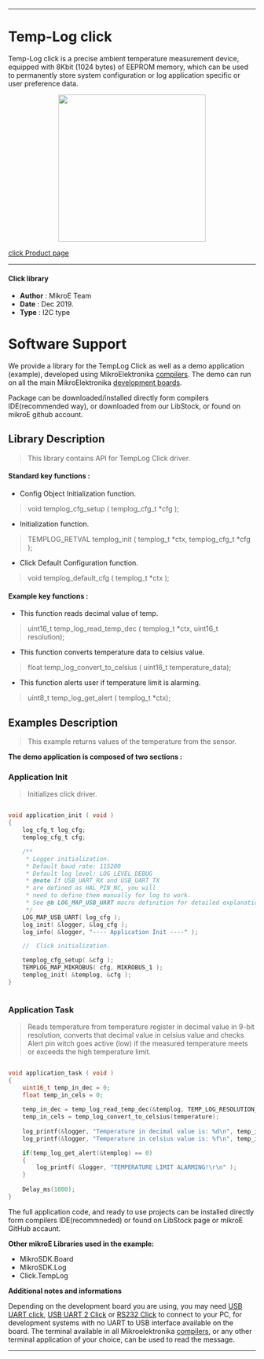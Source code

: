 

---
# Temp-Log click

Temp-Log click is a precise ambient temperature measurement device, equipped with 8Kbit (1024 bytes) of EEPROM memory, which can be used to permanently store system configuration or log application specific or user preference data.

<p align="center">
  <img src="https://download.mikroe.com/images/click_for_ide/templog_click.png" height=300px>
</p>

[click Product page](https://www.mikroe.com/temp-log-click)

---


#### Click library 

- **Author**        : MikroE Team
- **Date**          : Dec 2019.
- **Type**          : I2C type


# Software Support

We provide a library for the TempLog Click 
as well as a demo application (example), developed using MikroElektronika 
[compilers](https://shop.mikroe.com/compilers). 
The demo can run on all the main MikroElektronika [development boards](https://shop.mikroe.com/development-boards).

Package can be downloaded/installed directly form compilers IDE(recommended way), or downloaded from our LibStock, or found on mikroE github account. 

## Library Description

> This library contains API for TempLog Click driver.

#### Standard key functions :

- Config Object Initialization function.
> void templog_cfg_setup ( templog_cfg_t *cfg ); 
 
- Initialization function.
> TEMPLOG_RETVAL templog_init ( templog_t *ctx, templog_cfg_t *cfg );

- Click Default Configuration function.
> void templog_default_cfg ( templog_t *ctx );


#### Example key functions :

- This function reads decimal value of temp.
> uint16_t temp_log_read_temp_dec ( templog_t *ctx, uint16_t resolution);
 
- This function converts temperature data to celsius value.
> float temp_log_convert_to_celsius ( uint16_t temperature_data);

- This function alerts user if temperature limit is alarming.
> uint8_t temp_log_get_alert ( templog_t *ctx);

## Examples Description

> This example returns values of the temperature from the sensor.

**The demo application is composed of two sections :**

### Application Init 

> Initializes click driver. 

```c

void application_init ( void )
{
    log_cfg_t log_cfg;
    templog_cfg_t cfg;

    /** 
     * Logger initialization.
     * Default baud rate: 115200
     * Default log level: LOG_LEVEL_DEBUG
     * @note If USB_UART_RX and USB_UART_TX 
     * are defined as HAL_PIN_NC, you will 
     * need to define them manually for log to work. 
     * See @b LOG_MAP_USB_UART macro definition for detailed explanation.
     */
    LOG_MAP_USB_UART( log_cfg );
    log_init( &logger, &log_cfg );
    log_info( &logger, "---- Application Init ----" );

    //  Click initialization.

    templog_cfg_setup( &cfg );
    TEMPLOG_MAP_MIKROBUS( cfg, MIKROBUS_1 );
    templog_init( &templog, &cfg );
}
  
```

### Application Task

> Reads temperature from temperature register in decimal value in 9-bit resolution,
> converts that decimal value in celsius value and checks Alert pin witch goes active (low)
> if the measured temperature meets or exceeds the high temperature limit.

```c

void application_task ( void )
{
    uint16_t temp_in_dec = 0;
    float temp_in_cels = 0;
    
    temp_in_dec = temp_log_read_temp_dec(&templog, TEMP_LOG_RESOLUTION_9_BITS);
    temp_in_cels = temp_log_convert_to_celsius(temperature);
    
    log_printf(&logger, "Temperature in decimal value is: %d\n", temp_in_dec);
    log_printf(&logger, "Temperature in celsius value is: %f\n", temp_in_cels);

    if(temp_log_get_alert(&templog) == 0)
    {
        log_printf( &logger, "TEMPERATURE LIMIT ALARMING!\r\n" );
    }
    
    Delay_ms(1000);
} 

```

The full application code, and ready to use projects can be  installed directly form compilers IDE(recommneded) or found on LibStock page or mikroE GitHub accaunt.

**Other mikroE Libraries used in the example:** 

- MikroSDK.Board
- MikroSDK.Log
- Click.TempLog

**Additional notes and informations**

Depending on the development board you are using, you may need 
[USB UART click](https://shop.mikroe.com/usb-uart-click), 
[USB UART 2 Click](https://shop.mikroe.com/usb-uart-2-click) or 
[RS232 Click](https://shop.mikroe.com/rs232-click) to connect to your PC, for 
development systems with no UART to USB interface available on the board. The 
terminal available in all Mikroelektronika 
[compilers](https://shop.mikroe.com/compilers), or any other terminal application 
of your choice, can be used to read the message.



---
